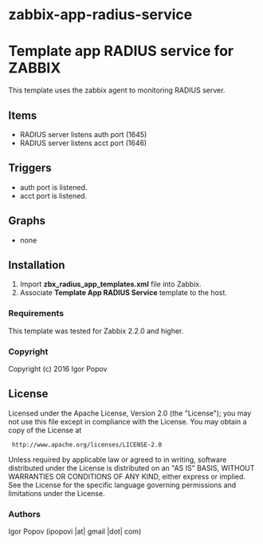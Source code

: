 # zabbix-app-radius-service

Template app RADIUS service for ZABBIX
==============

This template uses the zabbix agent to monitoring RADIUS server.


Items
-----

  * RADIUS server listens auth port (1645)
  * RADIUS server listens acct port (1646)

Triggers
--------
  * auth port is listened.
  * acct port is listened.

Graphs
------

  * none

Installation
------------

1. Import **zbx_radius_app_templates.xml** file into Zabbix.
2. Associate **Template App RADIUS Service** template to the host.

### Requirements

This template was tested for Zabbix 2.2.0 and higher.

### Copyright

  Copyright (c) 2016 Igor Popov

License
-------
   Licensed under the Apache License, Version 2.0 (the "License");
   you may not use this file except in compliance with the License.
   You may obtain a copy of the License at

     http://www.apache.org/licenses/LICENSE-2.0

   Unless required by applicable law or agreed to in writing, software
   distributed under the License is distributed on an "AS IS" BASIS,
   WITHOUT WARRANTIES OR CONDITIONS OF ANY KIND, either express or implied.
   See the License for the specific language governing permissions and
   limitations under the License.

### Authors

  Igor Popov
  (ipopovi |at| gmail |dot| com)
